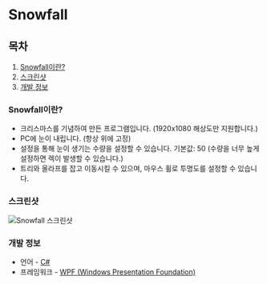 # **Snowfall**

## **목차**

1. [Snowfall이란?](#Snowfall이란)
2. [스크린샷](#스크린샷)
3. [개발 정보](#개발-정보)

### **Snowfall이란?**

-   크리스마스를 기념하여 만든 프로그램입니다. (1920x1080 해상도만 지원합니다.)
-   PC에 눈이 내립니다. (항상 위에 고정)
-   설정을 통해 눈이 생기는 수량을 설정할 수 있습니다. 기본값: 50 (수량을 너무 높게 설정하면 렉이 발생할 수 있습니다.)
-   트리와 올라프를 잡고 이동시킬 수 있으며, 마우스 휠로 투명도를 설정할 수 있습니다.

### **스크린샷**

![Snowfall 스크린샷](./Screenshots/Screenshot.gif)

### **개발 정보**

-   언어 - [C#](https://docs.microsoft.com/ko-kr/dotnet/csharp/)
-   프레임워크 - [WPF (Windows Presentation Foundation)](https://docs.microsoft.com/ko-kr/visualstudio/designers/getting-started-with-wpf?view=vs-2019)
